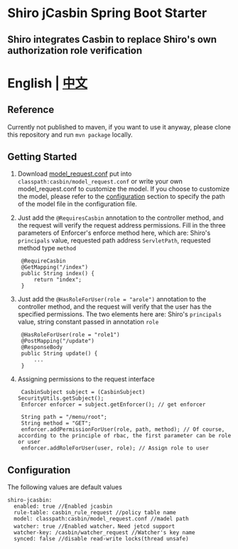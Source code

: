 # Shiro jCasbin Spring Boot Starter

## Shiro integrates Casbin to replace Shiro's own authorization role verification

# English | [中文](./README_CN.md)

## Reference
Currently not published to maven, if you want to use it anyway, please clone this repository and run `mvn package` locally.

## Getting Started
1. Download [model_request.conf](./src/main/resources/conf/model_request.conf) put into `classpath:casbin/model_request.conf`
or write your own model_request.conf to customize the model. If you choose to customize the model, please refer to the [configuration](#Configuration) section to specify the path of the model file in the configuration file.
2. Just add the `@RequiresCasbin` annotation to the controller method, and the request will verify the request address permissions.
Fill in the three parameters of Enforcer's enforce method here, which are: Shiro's `principals` value, requested path address `ServletPath`, requested method type `method`
    
        @RequireCasbin
        @GetMapping("/index")
        public String index() {
            return "index";
        }
3. Just add the `@HasRoleForUser(role = "arole")` annotation to the controller method, and the request will verify that the user has the specified permissions.
 The two elements here are: Shiro's `principals` value, string constant passed in annotation `role`
 
        @HasRoleForUser(role = "role1")
        @PostMapping("/update")
        @ResponseBody
        public String update() {
            ...
        }

4. Assigning permissions to the request interface
    
        CasbinSubject subject = (CasbinSubject) SecurityUtils.getSubject();
        Enforcer enforcer = subject.getEnforcer(); // get enforcer
    
        String path = "/menu/root";
        String method = "GET";
        enforcer.addPermissionForUser(role, path, method); // Of course, according to the principle of rbac, the first parameter can be role or user
        enforcer.addRoleForUser(user, role); // Assign role to user
    

## Configuration
The following values ​​are default values

    shiro-jcasbin:
      enabled: true //Enabled jcasbin
      rule-table: casbin_rule_request //policy table name
      model: classpath:casbin/model_request.conf //madel path
      watcher: true //Enabled watcher，Need jetcd support
      watcher-key: /casbin/watcher_request //Watcher's key name
      synced: false //disable read-write locks(thread unsafe)

